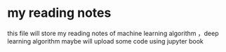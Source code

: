 # my reading notes
this file will store my reading notes of machine learning algorithm ，deep learning algorithm
maybe will upload some code using jupyter book 
